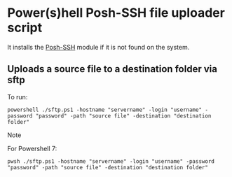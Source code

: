 # Power(s)hell Posh-SSH file uploader script

It installs the [Posh-SSH](https://github.com/darkoperator/Posh-SSH) module if it is not found on the system.

## Uploads a source file to a destination folder via sftp

To run:

```
powershell ./sftp.ps1 -hostname "servername" -login "username" -password "password" -path "source file" -destination "destination folder"
```

> [!Note]
> For Powershell 7:
> ```
> pwsh ./sftp.ps1 -hostname "servername" -login "username" -password "password" -path "source file" -destination "destination folder"
> ```